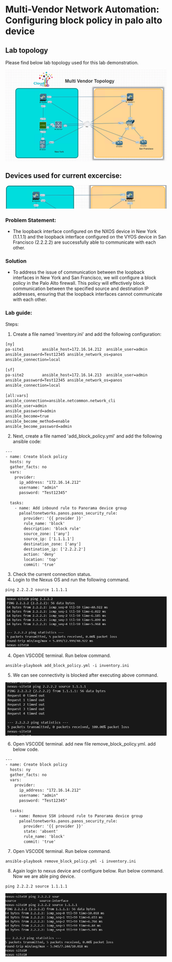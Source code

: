 # Multi-Vendor Network Automation: Configuring block policy in palo alto device

## Lab topology
Please find below lab topology used for this lab demonstration.

![alt text](image.png)

## Devices used for current excercise:

![alt text](image-26.png)

### Problem Statement:
* The loopback interface configured on the NXOS device in New York (1.1.1.1) and the loopback interface configured on the VYOS device in San Francisco (2.2.2.2) are successfully able to communicate with each other.

### Solution
* To address the issue of communication between the loopback interfaces in New York and San Francisco, we will configure a block policy in the Palo Alto firewall. This policy will effectively block communication between the specified source and destination IP addresses, ensuring that the loopback interfaces cannot communicate with each other.

### Lab guide:
Steps:
1. Create a file named 'inventory.ini' and add the following configuration:

```inventory
[ny]
pa-site1        ansible_host=172.16.14.212  ansible_user=admin  ansible_password=Test12345 ansible_network_os=panos ansible_connection=local

[sf]
pa-site2        ansible_host=172.16.14.213  ansible_user=admin  ansible_password=Test12345 ansible_network_os=panos ansible_connection=local

[all:vars]
ansible_connection=ansible.netcommon.network_cli
ansible_user=admin
ansible_password=admin
ansible_become=true
ansible_become_method=enable
ansible_become_password=admin
```

2. Next, create a file named 'add_block_policy.yml' and add the following ansible code:

```ansible
---
- name: Create block policy
  hosts: ny
  gather_facts: no
  vars:
    provider:
      ip_address: "172.16.14.212"
      username: "admin"
      password: "Test12345"

  tasks:
    - name: Add inbound rule to Panorama device group
      paloaltonetworks.panos.panos_security_rule:
        provider: '{{ provider }}'
        rule_name: 'block'
        description: 'block rule'
        source_zone: ['any']
        source_ip: ['1.1.1.1']
        destination_zone: ['any']
        destination_ip: ['2.2.2.2']
        action: 'deny'
        location: 'top'
        commit: 'true'
```

3. Check the current connection status.
  1. Login to the Nexus OS and run the following command.

```code
ping 2.2.2.2 source 1.1.1.1
```

![alt text](image-35.png)

4. Open VSCODE terminal. Run below command.

```code
ansible-playbook add_block_policy.yml -i inventory.ini
```

5. We can see connectivity is blocked after executing above command.

![alt text](image-36.png)


6. Open VSCODE terminal. add new file remove_block_policy.yml. add below code.

```ansible
---
- name: Create block policy
  hosts: ny
  gather_facts: no
  vars:
    provider:
      ip_address: "172.16.14.212"
      username: "admin"
      password: "Test12345"

  tasks:
    - name: Remove SSH inbound rule to Panorama device group
      paloaltonetworks.panos.panos_security_rule:
        provider: '{{ provider }}'
        state: 'absent'
        rule_name: 'block'
        commit: 'true'
```

7. Open VSCODE terminal. Run below command.

```code
ansible-playbook remove_block_policy.yml -i inventory.ini
```

8. Again login to nexus device and configure below. Run below command. Now we are able ping device.

```code
ping 2.2.2.2 source 1.1.1.1
```

![alt text](image-37.png)
